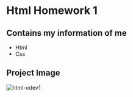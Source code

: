 # Html Homework 1
## Contains my information of me
* Html
* Css
## Project Image
![html-odev1](https://user-images.githubusercontent.com/85495654/183245540-bd0c5abc-7c77-4bc5-aaa0-56e0e6f9d083.png)
